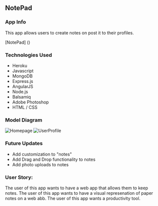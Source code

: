 ## NotePad


### App Info

This app allows users to create notes on post it to their profiles.

[NotePad] ()


### Technologies Used

- Heroku
- Javascript
- MongoDB
- Express.js
- AngularJS
- Node.js
- Balsamiq
- Adobe Photoshop
- HTML / CSS


### Model Diagram
![Homepage]()
![UserProfile]()


###  Future Updates
 - Add customization to "notes"
 - Add Drag and Drop functionality to notes
 - Add photo uploads to notes


### User Story:

The user of this app wants to have a web app that allows them to keep notes.
The user of this app wants to have a visual represenation of paper notes on a web abb.
The user of this app wants a productivity tool.


